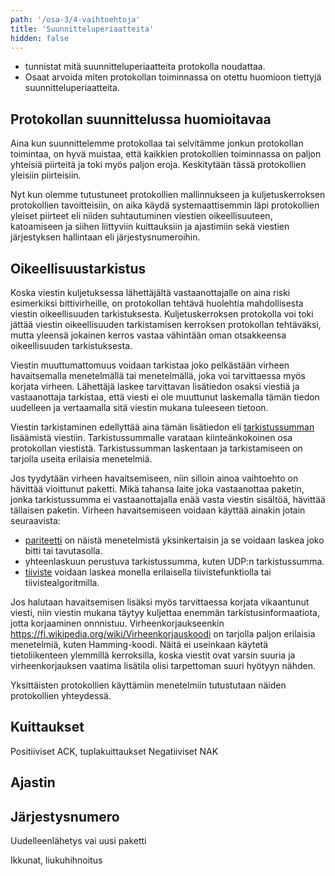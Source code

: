 ```yaml
---
path: '/osa-3/4-vaihtoehtoja'
title: 'Suunnitteluperiaatteita'
hidden: false
---
```


<text-box variant='learningObjectives' name='Oppimistavoitteet'>

- tunnistat mitä suunnitteluperiaatteita protokolla noudattaa.
- Osaat arvoida miten protokollan toiminnassa on otettu huomioon tiettyjä suunnitteluperiaatteita.

</text-box>


## Protokollan suunnittelussa huomioitavaa

Aina kun suunnittelemme protokollaa tai selvitämme jonkun protokollan toimintaa, on hyvä muistaa, että kaikkien protokollien toiminnassa on paljon yhteisiä piirteitä ja toki myös paljon eroja. Keskitytään tässä protokollien yleisiin piirteisiin.

Nyt kun olemme tutustuneet protokollien mallinnukseen ja kuljetuskerroksen protokollien tavoitteisiin, on aika käydä systemaattisemmin läpi protokollien yleiset piirteet eli niiden suhtautuminen viestien oikeellisuuteen, katoamiseen ja siihen liittyviin kuittauksiin ja ajastimiin sekä viestien järjestyksen hallintaan eli järjestysnumeroihin.

## Oikeellisuustarkistus

Koska viestin kuljetuksessa lähettäjältä vastaanottajalle on aina riski esimerkiksi bittivirheille, on protokollan tehtävä huolehtia mahdollisesta viestin oikeellisuuden tarkistuksesta. Kuljetuskerroksen protokolla voi toki jättää viestin oikeellisuuden tarkistamisen kerroksen protokollan tehtäväksi, mutta yleensä jokainen kerros vastaa vähintään oman otsakkeensa oikeellisuuden tarkistuksesta.

Viestin muuttumattomuus voidaan tarkistaa joko pelkästään virheen havaitsemalla menetelmällä tai menetelmällä, joka voi tarvittaessa myös korjata virheen. Lähettäjä laskee tarvittavan lisätiedon osaksi viestiä ja vastaanottaja tarkistaa, että viesti ei ole muuttunut laskemalla tämän tiedon uudelleen ja vertaamalla sitä viestin mukana tuleeseen tietoon.

Viestin tarkistaminen edellyttää aina tämän lisätiedon eli [tarkistussumman](https://fi.wikipedia.org/wiki/Tarkistussumma) lisäämistä viestiin. Tarkistussummalle varataan kiinteänkokoinen osa protokollan viestistä. Tarkistussumman laskentaan ja tarkistamiseen on tarjolla useita erilaisia menetelmiä. 

Jos tyydytään virheen havaitsemiseen, niin silloin ainoa vaihtoehto on hävittää vioittunut paketti. Mikä tahansa laite joka vastaanottaa paketin, jonka tarkistussumma ei vastaanottajalla enää vasta viestin sisältöä, hävittää tällaisen paketin. Virheen havaitsemiseen voidaan käyttää ainakin jotain seuraavista:
* [pariteetti](https://fi.wikipedia.org/wiki/Pariteetti_(tietotekniikka)) on näistä menetelmistä yksinkertaisin ja se voidaan laskea joko bitti tai tavutasolla.
* yhteenlaskuun perustuva tarkistussumma, kuten UDP:n tarkistussumma.
* [tiiviste](https://fi.wikipedia.org/wiki/Tiiviste_(tietotekniikka)) voidaan laskea monella erilaisella tiivistefunktiolla tai tiivistealgoritmilla.

Jos halutaan havaitsemisen lisäksi myös tarvittaessa korjata vikaantunut viesti, niin viestin mukana täytyy kuljettaa enemmän tarkistusinformaatiota, jotta korjaaminen onnnistuu. Virheenkorjaukseenkin https://fi.wikipedia.org/wiki/Virheenkorjauskoodi on tarjolla paljon erilaisia menetelmiä, kuten Hamming-koodi. Näitä ei useinkaan käytetä tietoliikenteen ylemmillä kerroksilla, koska viestit ovat varsin suuria ja virheenkorjauksen vaatima lisätila olisi tarpettoman suuri hyötyyn nähden. 

Yksittäisten protokollien käyttämiin menetelmiin tutustutaan näiden protokollien yhteydessä.

## Kuittaukset

Positiiviset ACK, tuplakuittaukset
Negatiiviset NAK

## Ajastin

##  Järjestysnumero
Uudelleenlähetys vai uusi paketti

Ikkunat, liukuhihnoitus
